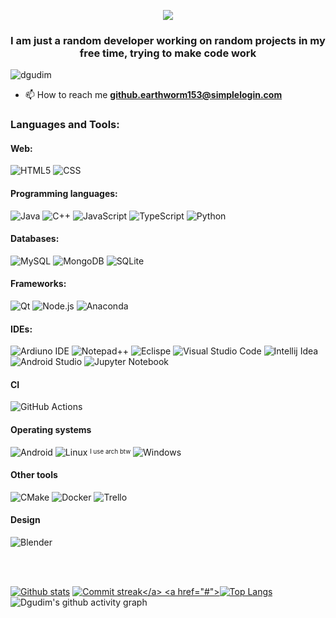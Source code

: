 <p align="center">
<img src="https://readme-typing-svg.herokuapp.com?font=Orbitron&size=40&color=%2379A500&height=67&duration=3000&center=true&lines=%F0%9F%85%B6%F0%9F%86%81%F0%9F%85%B4%F0%9F%85%B4%F0%9F%86%83%F0%9F%85%B8%F0%9F%85%BD%F0%9F%85%B6%F0%9F%86%82">
<h3 align="center">I am just a random developer working on random projects in my free time, trying to make code work</h3>

<p align="left"> <img src="https://komarev.com/ghpvc/?username=dgudim" alt="dgudim" /> </p>

- 📫 How to reach me **github.earthworm153@simplelogin.com**

### Languages and Tools:

#### Web:
![HTML5](https://img.shields.io/badge/HTML5-E34F26?style=for-the-badge&logo=html5&logoColor=white)
![CSS](https://img.shields.io/badge/CSS3-1572B6?style=for-the-badge&logo=css3&logoColor=white)

#### Programming languages:
![Java](https://img.shields.io/badge/Java-ED8B00?style=for-the-badge&logo=java&logoColor=white)
![C++](https://img.shields.io/badge/c++-%2300599C.svg?style=for-the-badge&logo=c%2B%2B&logoColor=white)
![JavaScript](https://img.shields.io/badge/JavaScript-F7DF1E?style=for-the-badge&logo=javascript&logoColor=black)
![TypeScript](https://img.shields.io/badge/TypeScript-007ACC?style=for-the-badge&logo=typescript&logoColor=white)
![Python](https://img.shields.io/badge/python-3670A0?style=for-the-badge&logo=python&logoColor=ffdd54)

#### Databases:
![MySQL](https://img.shields.io/badge/MySQL-F29111?style=for-the-badge&logo=mysql&logoColor=white)
![MongoDB](https://img.shields.io/badge/MongoDB-4EA94B?style=for-the-badge&logo=mongodb&logoColor=white)
![SQLite](https://img.shields.io/badge/SQLite-07405E?style=for-the-badge&logo=sqlite&logoColor=white)

#### Frameworks:
![Qt](https://img.shields.io/badge/Qt-%23217346.svg?style=for-the-badge&logo=Qt&logoColor=white)
![Node.js](https://img.shields.io/badge/Node.js-43853D?style=for-the-badge&logo=node.js&logoColor=white)
![Anaconda](https://img.shields.io/badge/Anaconda-%2344A833.svg?style=for-the-badge&logo=anaconda&logoColor=white)

#### IDEs:
![Ardiuno IDE](https://img.shields.io/badge/Arduino_IDE-00979D?style=for-the-badge&logo=arduino&logoColor=white)
![Notepad++](https://img.shields.io/badge/Notepad++-90E59A.svg?style=for-the-badge&logo=notepad%2B%2B&logoColor=black)
![Eclispe](https://img.shields.io/badge/Eclipse-2C2255?style=for-the-badge&logo=eclipse&logoColor=white)
![Visual Studio Code](https://img.shields.io/badge/Visual_Studio_Code-0078D4?style=for-the-badge&logo=visual%20studio%20code&logoColor=white)
![Intellij Idea](https://img.shields.io/badge/IntelliJ_IDEA-000000.svg?style=for-the-badge&logo=intellij-idea&logoColor=white)
![Android Studio](https://img.shields.io/badge/Android%20Studio-3DDC84.svg?style=for-the-badge&logo=android-studio&logoColor=white)
![Jupyter Notebook](https://img.shields.io/badge/jupyter-%23FA0F00.svg?style=for-the-badge&logo=jupyter&logoColor=white)

#### CI
![GitHub Actions](https://img.shields.io/badge/github%20actions-%232671E5.svg?style=for-the-badge&logo=githubactions&logoColor=white)

#### Operating systems
![Android](https://img.shields.io/badge/Android-3DDC84?style=for-the-badge&logo=android&logoColor=white)
![Linux](https://img.shields.io/badge/Linux-FCC624?style=for-the-badge&logo=linux&logoColor=black)
<sup><sub>I use arch btw</sub></sup>
![Windows](https://img.shields.io/badge/Windows-0078D6?style=for-the-badge&logo=windows&logoColor=white)

#### Other tools
![CMake](https://img.shields.io/badge/CMake-%23008FBA.svg?style=for-the-badge&logo=cmake&logoColor=white)
![Docker](https://img.shields.io/badge/docker-%230db7ed.svg?style=for-the-badge&logo=docker&logoColor=white)
![Trello](https://img.shields.io/badge/Trello-%23026AA7.svg?style=for-the-badge&logo=Trello&logoColor=white)

#### Design
![Blender](https://img.shields.io/badge/blender-%23F5792A.svg?style=for-the-badge&logo=blender&logoColor=white)

<br />
<br />

<a href="#">![Github stats](https://github-readme-stats.vercel.app/api?username=dgudim&theme=gruvbox&count_private=true&line_height=25)</a>
<a href="#">![Commit streak](https://github-readme-streak-stats.herokuapp.com?user=dgudim&theme=gruvbox&date_format=M%20j%5B%2C%20Y%5D")</a>
<a href="#">![Top Langs](https://github-readme-stats.vercel.app/api/top-langs/?username=dgudim&layout=compact&theme=gruvbox&count_private=true)</a>
![Dgudim's github activity graph](https://activity-graph.herokuapp.com/graph?username=dgudim&theme=gruvbox&bg_color=282828)


